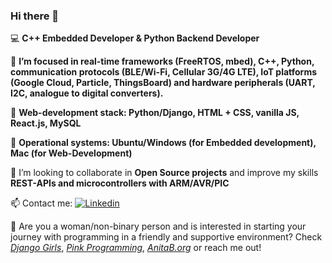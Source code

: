 ### Hi there 👋

:computer: **C++ Embedded Developer & Python Backend Developer**

:dart: **I’m focused in real-time frameworks (FreeRTOS, mbed), C++, Python, communication protocols (BLE/Wi-Fi, Cellular 3G/4G LTE), IoT platforms (Google Cloud, Particle, ThingsBoard) and hardware peripherals (UART, I2C, analogue to digital converters).**

:mag_right: **Web-development stack: Python/Django, HTML + CSS, vanilla JS, React.js, MySQL**

:herb: **Operational systems: Ubuntu/Windows (for Embedded development), Mac (for Web-Development)**

👯 I’m looking to collaborate in **Open Source projects** and improve my skills **REST-APIs and microcontrollers with ARM/AVR/PIC**

📫 Contact me: [![Linkedin](https://camo.githubusercontent.com/667dec86e11556623f93d822260cc5df3f78b7a1/68747470733a2f2f696d672e736869656c64732e696f2f62616467652f2d4c696e6b6564496e2d626c75653f7374796c653d666c61742d737175617265266c6f676f3d4c696e6b6564696e266c6f676f436f6c6f723d7768697465266c696e6b3d68747470733a2f2f7777772e6c696e6b6564696e2e636f6d2f696e2f6c65746963696163616d706f73732f)](https://www.linkedin.com/in/gabrielademoraes/)
&nbsp;

:orange_heart: Are you a woman/non-binary person and is interested in starting your journey with programming in a friendly and supportive environment? Check <a href="https://djangogirls.org/" rel="nofollow"><em>Django Girls</em></a>, <a href="https://www.pinkprogramming.se/en/" rel="nofollow"><em>Pink Programming</em></a>, <a href="https://anitab.org/" rel="nofollow"><em>AnitaB.org</em></a> or reach me out!

